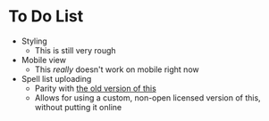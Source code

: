 # To Do List

- Styling
  - This is still very rough
- Mobile view
  - This _really_ doesn't work on mobile right now
- Spell list uploading
  - Parity with [the old version of this](https://github.com/metriccaution/dnd-spell-cards)
  - Allows for using a custom, non-open licensed version of this, without putting it online

